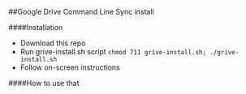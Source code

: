 ##Google Drive Command Line Sync install


####Installation
- Download this repo
- Run grive-install.sh script `chmod 711 grive-install.sh; ./grive-install.sh`
- Follow on-screen instructions




####How to use that


